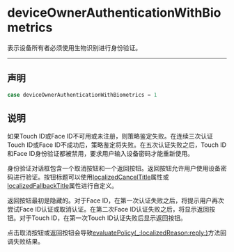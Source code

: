 # deviceOwnerAuthenticationWithBiometrics

表示设备所有者必须使用生物识别进行身份验证。

---

## 声明

```swift
case deviceOwnerAuthenticationWithBiometrics = 1
```

## 说明

如果Touch ID或Face ID不可用或未注册，则策略鉴定失败。在连续三次认证Touch ID或Face ID不成功后，策略鉴定将失败。在五次认证失败之后，Touch ID和Face ID身份验证都被禁用，要求用户输入设备密码才能重新使用。

身份验证对话框包含一个取消按钮和一个返回按钮。返回按钮允许用户使用设备密码进行验证。按钮标题可以使用[localizedCancelTitle](../localizedCancelTitle.md)属性或[localizedFallbackTitle](../localizedFallbackTitle.md)属性进行自定义。

返回按钮最初是隐藏的。对于Face ID，在第一次认证失败之后，将提示用户再次尝试Face ID认证或取消认证。在第二次Face ID认证失败之后，将显示返回按钮。对于Touch ID，在第一次Touch ID认证失败后显示返回按钮。

点击取消按钮或返回按钮会导致[evaluatePolicy(_:localizedReason:reply:)](../evaluatePolicy-localizedReason-reply.md)方法回调失败结果。

